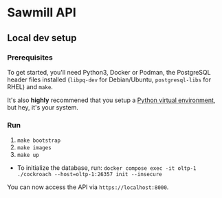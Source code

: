 # Sawmill API

## Local dev setup

### Prerequisites
To get started, you'll need Python3, Docker or Podman, the PostgreSQL header files installed (`libpq-dev` for Debian/Ubuntu, `postgresql-libs` for RHEL) and `make`.

It's also **highly** recommened that you setup a [Python virtual environment](https://docs.python.org/3/tutorial/venv.html), but hey, it's your system.

### Run

1. `make bootstrap`
2. `make images`
3. `make up`
 *  To initialize the database, run: `docker compose exec -it oltp-1 ./cockroach --host=oltp-1:26357 init --insecure`

You can now access the API via `https://localhost:8000`.
